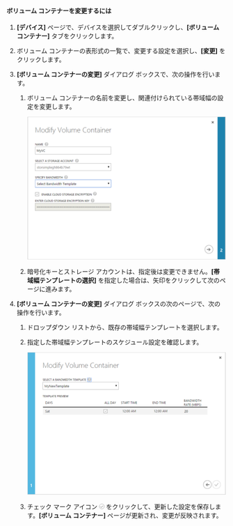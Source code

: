 <!--author=SharS last changed: 1/7/2016-->

#### ボリューム コンテナーを変更するには

1. **[デバイス]** ページで、デバイスを選択してダブルクリックし、**[ボリューム コンテナー]** タブをクリックします。

2. ボリューム コンテナーの表形式の一覧で、変更する設定を選択し、**[変更]** をクリックします。

3. **[ボリューム コンテナーの変更]** ダイアログ ボックスで、次の操作を行います。

    1. ボリューム コンテナーの名前を変更し、関連付けられている帯域幅の設定を変更します。 

        ![Modify Volume Container with Bandwidth Template 1](./media/storsimple-modify-volume-container/HCS_ModifyVCBT1-include.png)

    2. 暗号化キーとストレージ アカウントは、指定後は変更できません。**[帯域幅テンプレートの選択]** を指定した場合は、矢印をクリックして次のページに進みます。

4. **[ボリューム コンテナーの変更]** ダイアログ ボックスの次のページで、次の操作を行います。

    1. ドロップダウン リストから、既存の帯域幅テンプレートを選択します。

    2. 指定した帯域幅テンプレートのスケジュール設定を確認します。

        ![Modify Volume Container with Bandwidth Template 2](./media/storsimple-modify-volume-container/HCS_ModifyVCBT2-include.png)

    3. チェック マーク アイコン ![チェック マーク アイコン](./media/storsimple-modify-volume-container/HCS_CheckIcon-include.png) をクリックして、更新した設定を保存します。**[ボリューム コンテナー]** ページが更新され、変更が反映されます。

 

<!---HONumber=AcomDC_0114_2016-->